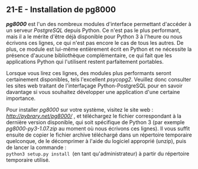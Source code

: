## 21-E - Installation de pg8000

***pg8000*** est l'un des nombreux modules d'interface permettant
d'accéder à un serveur *PostgreSQL* depuis Python. Ce n'est pas le plus
performant, mais il a le mérite d'être déjà disponible pour Python 3 à
l'heure ou nous écrivons ces lignes, ce qui n'est pas encore le cas de
tous les autres. De plus, ce module est lui-même entièrement écrit en
Python et ne nécessite la présence d'aucune bibliothèque complémentaire,
ce qui fait que les applications Python qui l'utilisent restent
parfaitement portables.

Lorsque vous lirez ces lignes, des modules plus performants seront
certainement disponibles, tels l'excellent *psycopg2*. Veuillez donc
consulter les sites web traitant de l'interfaçage Python-PostgreSQL pour
en savoir davantage si vous souhaitez développer une application d'une
certaine importance.

Pour installer *pg8000* sur votre système, visitez le site web :
*http://pybrary.net/pg8000/* , et téléchargez le fichier correspondant à
la dernière version disponible, qui soit spécifique de Python 3 (par
exemple *pg8000-py3-1.07.zip* au moment où nous écrivons ces lignes). Il
vous suffit ensuite de copier le fichier archive téléchargé dans un
répertoire temporaire quelconque, de le décomprimer à l'aide du logiciel
approprié (unzip), puis de lancer la commande :\
`python3 setup.py install `(en
tant qu'administrateur) à partir du répertoire temporaire utilisé.

